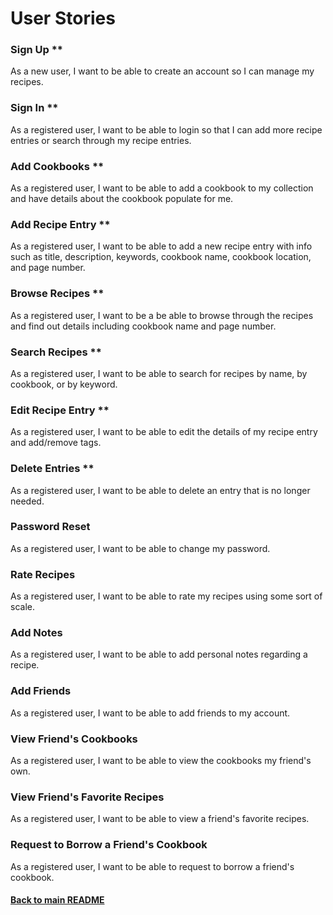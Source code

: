# User Stories

### Sign Up **
As a new user, I want to be able to create an account so I can manage my recipes. 

### Sign In **
As a registered user, I want to be able to login so that I can add more recipe entries or 
search through my recipe entries.

### Add Cookbooks **
As a registered user, I want to be able to add a cookbook to my collection and have 
details about the cookbook populate for me.

### Add Recipe Entry **
As a registered user, I want to be able to add a new recipe entry with info such as title, 
description, keywords, cookbook name, cookbook location, and page number.

### Browse Recipes **
As a registered user, I want to be a be able to browse through the recipes and find out 
details including cookbook name and page number.

### Search Recipes **
As a registered user, I want to be able to search for recipes by name, by cookbook, or by 
keyword.

### Edit Recipe Entry **
As a registered user, I want to be able to edit the details of my recipe entry and 
add/remove tags.

### Delete Entries **
As a registered user, I want to be able to delete an entry that is no longer needed.

### Password Reset
As a registered user, I want to be able to change my password.

### Rate Recipes
As a registered user, I want to be able to rate my recipes using some sort of scale.

### Add Notes
As a registered user, I want to be able to add personal notes regarding a recipe.

### Add Friends
As a registered user, I want to be able to add friends to my account.

### View Friend's Cookbooks
As a registered user, I want to be able to view the cookbooks my friend's own.

### View Friend's Favorite Recipes
As a registered user, I want to be able to view a friend's favorite recipes.

### Request to Borrow a Friend's Cookbook
As a registered user, I want to be able to request to borrow a friend's cookbook.

#### [Back to main README](../README.md)
